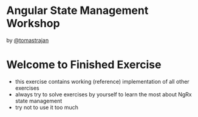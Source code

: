 # Angular State Management Workshop

by [@tomastrajan](https://twitter.com/tomastrajan)

# Welcome to Finished Exercise

* this exercise contains working (reference) implementation of all other exercises
* always try to solve exercises by yourself to learn the most about NgRx state management
* try not to use it too much

